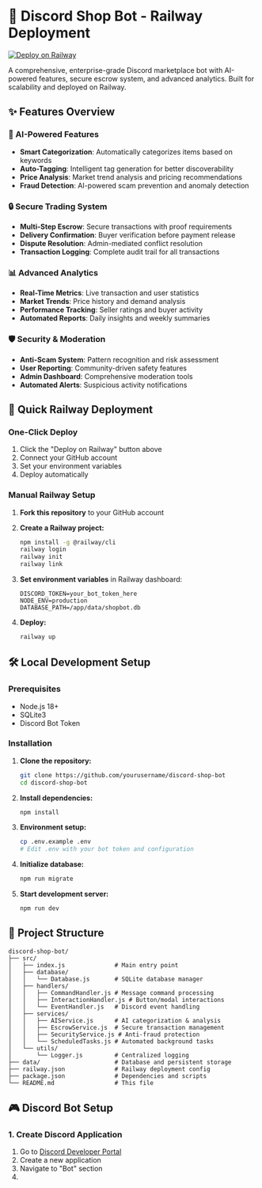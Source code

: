 # 🚀 Discord Shop Bot - Railway Deployment

[![Deploy on Railway](https://railway.app/button.svg)](https://railway.app/template/your-template-id)

A comprehensive, enterprise-grade Discord marketplace bot with AI-powered features, secure escrow system, and advanced analytics. Built for scalability and deployed on Railway.

## ✨ Features Overview

### 🤖 AI-Powered Features
- **Smart Categorization**: Automatically categorizes items based on keywords
- **Auto-Tagging**: Intelligent tag generation for better discoverability  
- **Price Analysis**: Market trend analysis and pricing recommendations
- **Fraud Detection**: AI-powered scam prevention and anomaly detection

### 🔒 Secure Trading System
- **Multi-Step Escrow**: Secure transactions with proof requirements
- **Delivery Confirmation**: Buyer verification before payment release
- **Dispute Resolution**: Admin-mediated conflict resolution
- **Transaction Logging**: Complete audit trail for all transactions

### 📊 Advanced Analytics
- **Real-Time Metrics**: Live transaction and user statistics
- **Market Trends**: Price history and demand analysis
- **Performance Tracking**: Seller ratings and buyer activity
- **Automated Reports**: Daily insights and weekly summaries

### 🛡️ Security & Moderation
- **Anti-Scam System**: Pattern recognition and risk assessment
- **User Reporting**: Community-driven safety features
- **Admin Dashboard**: Comprehensive moderation tools
- **Automated Alerts**: Suspicious activity notifications

## 🚀 Quick Railway Deployment

### One-Click Deploy
1. Click the "Deploy on Railway" button above
2. Connect your GitHub account
3. Set your environment variables
4. Deploy automatically

### Manual Railway Setup

1. **Fork this repository** to your GitHub account

2. **Create a Railway project:**
   ```bash
   npm install -g @railway/cli
   railway login
   railway init
   railway link
   ```

3. **Set environment variables** in Railway dashboard:
   ```
   DISCORD_TOKEN=your_bot_token_here
   NODE_ENV=production
   DATABASE_PATH=/app/data/shopbot.db
   ```

4. **Deploy:**
   ```bash
   railway up
   ```

## 🛠️ Local Development Setup

### Prerequisites
- Node.js 18+ 
- SQLite3
- Discord Bot Token

### Installation

1. **Clone the repository:**
   ```bash
   git clone https://github.com/yourusername/discord-shop-bot
   cd discord-shop-bot
   ```

2. **Install dependencies:**
   ```bash
   npm install
   ```

3. **Environment setup:**
   ```bash
   cp .env.example .env
   # Edit .env with your bot token and configuration
   ```

4. **Initialize database:**
   ```bash
   npm run migrate
   ```

5. **Start development server:**
   ```bash
   npm run dev
   ```

## 📁 Project Structure

```
discord-shop-bot/
├── src/
│   ├── index.js              # Main entry point
│   ├── database/
│   │   └── Database.js       # SQLite database manager
│   ├── handlers/
│   │   ├── CommandHandler.js # Message command processing
│   │   ├── InteractionHandler.js # Button/modal interactions
│   │   └── EventHandler.js   # Discord event handling
│   ├── services/
│   │   ├── AIService.js      # AI categorization & analysis
│   │   ├── EscrowService.js  # Secure transaction management
│   │   ├── SecurityService.js # Anti-fraud protection
│   │   └── ScheduledTasks.js # Automated background tasks
│   └── utils/
│       └── Logger.js         # Centralized logging
├── data/                     # Database and persistent storage
├── railway.json              # Railway deployment config
├── package.json              # Dependencies and scripts
└── README.md                 # This file
```

## 🎮 Discord Bot Setup

### 1. Create Discord Application
1. Go to [Discord Developer Portal](https://discord.com/developers/applications)
2. Create a new application
3. Navigate to "Bot" section
4.
